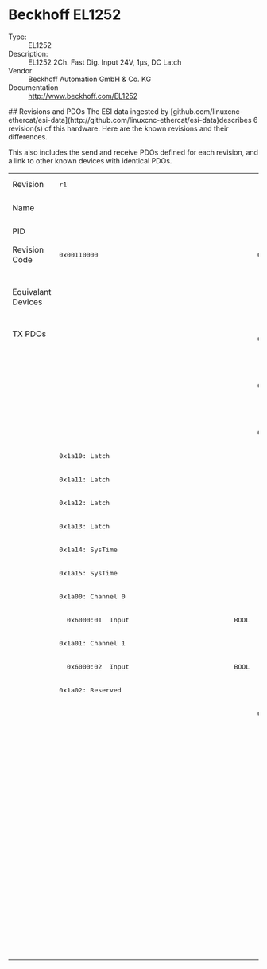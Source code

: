 #  Beckhoff EL1252

<dl>
  <dt>Type:</dt><dd>EL1252</dd>
  <dt>Description:</dt><dd>EL1252 2Ch. Fast Dig. Input 24V, 1µs, DC Latch</dd>
  <dt>Vendor</dt><dd>Beckhoff Automation GmbH & Co. KG</dd>
  <dt>Documentation</dt><dd><a href="http://www.beckhoff.com/EL1252">http://www.beckhoff.com/EL1252</a></dd>
</dl>
## Revisions and PDOs
The ESI data ingested by [github.com/linuxcnc-ethercat/esi-data](http://github.com/linuxcnc-ethercat/esi-data)describes 6 revision(s) of this hardware.  Here are the known revisions and their differences.

This also includes the send and receive PDOs defined for each revision, and a link to other known devices with identical PDOs.

<table>
<tr >
<td class="first">Revision</td>
<td ><pre>r1</pre></td>
<td ><pre>r2</pre></td>
<td ><pre>r3</pre></td>
<td ><pre>r4</pre></td>
<td ><pre>r5</pre></td>
<td ><pre>r6</pre></td>
</tr>
<tr >
<td class="first">Name</td>
<td  colspan=6 align="center"><pre>EL1252 2Ch. Fast Dig. Input 24V, 1µs, DC Latch</pre></td>
</tr>
<tr >
<td class="first">PID</td>
<td  colspan=6 align="center"><pre>0x04e43052</pre></td>
</tr>
<tr >
<td class="first">Revision Code</td>
<td ><pre>0x00110000</pre></td>
<td ><pre>0x00120000</pre></td>
<td ><pre>0x00130000</pre></td>
<td ><pre>0x00140000</pre></td>
<td ><pre>0x00150000</pre></td>
<td ><pre>0x00160000</pre></td>
</tr>
<tr >
<td class="first">Equivalant Devices</td>
<td ></td>
<td  colspan=4 align="center"><pre><a href="EL1252-0010">EL1252-0010 r3</a><br/><a href="EL1252-0010">EL1252-0010 r4</a><br/><a href="EL1252-0010">EL1252-0010 r5</a><br/><a href="EL1252-0050">EL1252-0050 r0</a><br/><a href="EL1252-0050">EL1252-0050 r1</a><br/><a href="EL1252-0050">EL1252-0050 r2</a></pre></td>
<td ></td>
</tr>
<tr class="txpdo pdosection">
<td class="first" rowspan=27 valign=top>TX PDOs</td>
<td></td>
<td colspan=5 align="left"><pre>0x1a00: Channel 1</pre></td>
<td></td>
</tr>
<tr class="txpdo">
<td ></td>
<td  colspan=5 align="left"><pre>  0x6000:01  Input                           BOOL</pre></td>
</tr>
<tr class="txpdo pdosection">
<td ></td>
<td  colspan=5 align="left"><pre>0x1a01: Channel 2</pre></td>
</tr>
<tr class="txpdo">
<td ></td>
<td  colspan=5 align="left"><pre>  0x6000:02  Input                           BOOL</pre></td>
</tr>
<tr class="txpdo pdosection">
<td ></td>
<td  colspan=5 align="left"><pre>0x1a02: Reserved</pre></td>
</tr>
<tr class="txpdo pdosection">
<td  colspan=6 align="left"><pre>0x1a10: Latch</pre></td>
</tr>
<tr class="txpdo pdosection">
<td  colspan=6 align="left"><pre>0x1a11: Latch</pre></td>
</tr>
<tr class="txpdo pdosection">
<td  colspan=6 align="left"><pre>0x1a12: Latch</pre></td>
</tr>
<tr class="txpdo pdosection">
<td  colspan=6 align="left"><pre>0x1a13: Latch</pre></td>
</tr>
<tr class="txpdo pdosection">
<td  colspan=6 align="left"><pre>0x1a14: SysTime</pre></td>
</tr>
<tr class="txpdo pdosection">
<td  colspan=6 align="left"><pre>0x1a15: SysTime</pre></td>
</tr>
<tr class="txpdo pdosection">
<td ><pre>0x1a00: Channel 0</pre></td>
<td  colspan=5 align="left"></td>
</tr>
<tr class="txpdo">
<td ><pre>  0x6000:01  Input                           BOOL</pre></td>
<td  colspan=5 align="left"></td>
</tr>
<tr class="txpdo pdosection">
<td ><pre>0x1a01: Channel 1</pre></td>
<td  colspan=5 align="left"></td>
</tr>
<tr class="txpdo">
<td ><pre>  0x6000:02  Input                           BOOL</pre></td>
<td  colspan=5 align="left"></td>
</tr>
<tr class="txpdo pdosection">
<td ><pre>0x1a02: Reserved</pre></td>
<td  colspan=5 align="left"></td>
</tr>
<tr class="txpdo pdosection">
<td ></td>
<td  colspan=5 align="left"><pre>0x1a16: Latch</pre></td>
</tr>
<tr class="txpdo">
<td ></td>
<td  colspan=5 align="left"><pre>  0x6000:11  LatchPos1                       ULINT (64 bits)</pre></td>
</tr>
<tr class="txpdo">
<td ></td>
<td  colspan=5 align="left"><pre>  0x6000:13  LatchNeg1                       ULINT (64 bits)</pre></td>
</tr>
<tr class="txpdo">
<td ></td>
<td  colspan=5 align="left"><pre>  0x6010:11  LatchPos2                       ULINT (64 bits)</pre></td>
</tr>
<tr class="txpdo">
<td ></td>
<td  colspan=5 align="left"><pre>  0x6010:13  LatchNeg2                       ULINT (64 bits)</pre></td>
</tr>
<tr class="txpdo pdosection">
<td  colspan=5 align="left"></td>
<td ><pre>0x1a17: LatchPos64</pre></td>
</tr>
<tr class="txpdo">
<td  colspan=5 align="left"></td>
<td ><pre>  0x6000:11  LatchPos1                       ULINT (64 bits)</pre></td>
</tr>
<tr class="txpdo">
<td  colspan=5 align="left"></td>
<td ><pre>  0x6010:11  LatchPos2                       ULINT (64 bits)</pre></td>
</tr>
<tr class="txpdo pdosection">
<td  colspan=5 align="left"></td>
<td ><pre>0x1a18: LatchNeg64</pre></td>
</tr>
<tr class="txpdo">
<td  colspan=5 align="left"></td>
<td ><pre>  0x6000:13  LatchNeg1                       ULINT (64 bits)</pre></td>
</tr>
<tr class="txpdo">
<td  colspan=5 align="left"></td>
<td ><pre>  0x6010:13  LatchNeg2                       ULINT (64 bits)</pre></td>
</tr>
</table>
